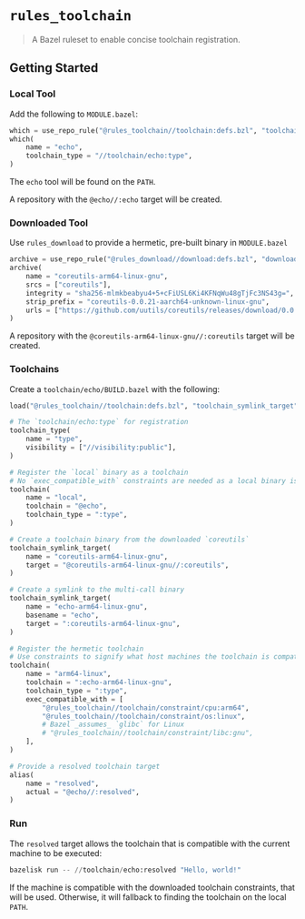 # `rules_toolchain`

> A Bazel ruleset to enable concise toolchain registration.

## Getting Started

### Local Tool

Add the following to `MODULE.bazel`:

```py
which = use_repo_rule("@rules_toolchain//toolchain:defs.bzl", "toolchain_local_which")
which(
    name = "echo",
    toolchain_type = "//toolchain/echo:type",
)
```

The `echo` tool will be found on the `PATH`.

A repository with the `@echo//:echo` target will be created.

### Downloaded Tool

Use `rules_download` to provide a hermetic, pre-built binary in `MODULE.bazel`

```py
archive = use_repo_rule("@rules_download//download:defs.bzl", "download_archive")
archive(
    name = "coreutils-arm64-linux-gnu",
    srcs = ["coreutils"],
    integrity = "sha256-mlmkbeabyu4+5+cFiUSL6Ki4KFNqWu48gTjFc3NS43g=",
    strip_prefix = "coreutils-0.0.21-aarch64-unknown-linux-gnu",
    urls = ["https://github.com/uutils/coreutils/releases/download/0.0.21/coreutils-0.0.21-aarch64-unknown-linux-gnu.tar.gz"],
)
```

A repository with the `@coreutils-arm64-linux-gnu//:coreutils` target will be created.

### Toolchains

Create a `toolchain/echo/BUILD.bazel` with the following:

```py
load("@rules_toolchain//toolchain:defs.bzl", "toolchain_symlink_target", "toolchain_test")

# The `toolchain/echo:type` for registration
toolchain_type(
    name = "type",
    visibility = ["//visibility:public"],
)

# Register the `local` binary as a toolchain
# No `exec_compatible_with` constraints are needed as a local binary is always compatible with the execution platform
toolchain(
    name = "local",
    toolchain = "@echo",
    toolchain_type = ":type",
)

# Create a toolchain binary from the downloaded `coreutils`
toolchain_symlink_target(
    name = "coreutils-arm64-linux-gnu",
    target = "@coreutils-arm64-linux-gnu//:coreutils",
)

# Create a symlink to the multi-call binary
toolchain_symlink_target(
    name = "echo-arm64-linux-gnu",
    basename = "echo",
    target = ":coreutils-arm64-linux-gnu",
)

# Register the hermetic toolchain
# Use constraints to signify what host machines the toolchain is compatible with
toolchain(
    name = "arm64-linux",
    toolchain = ":echo-arm64-linux-gnu",
    toolchain_type = ":type",
    exec_compatible_with = [
        "@rules_toolchain//toolchain/constraint/cpu:arm64",
        "@rules_toolchain//toolchain/constraint/os:linux",
        # Bazel _assumes_ `glibc` for Linux
        # "@rules_toolchain//toolchain/constraint/libc:gnu",
    ],
)

# Provide a resolved toolchain target
alias(
    name = "resolved",
    actual = "@echo//:resolved",
)
```

### Run

The `resolved` target allows the toolchain that is compatible with the current machine to be executed:

```py
bazelisk run -- //toolchain/echo:resolved "Hello, world!"
```

If the machine is compatible with the downloaded toolchain constraints, that will be used. Otherwise, it will fallback
to finding the toolchain on the local `PATH`.

[resolved]: https://github.com/bazelbuild/bazel/issues/14009
